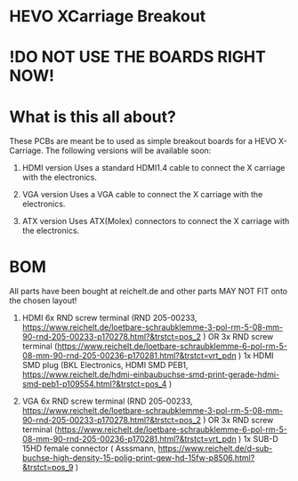 # HEVO XCarriage Breakout

!DO NOT USE THE BOARDS RIGHT NOW!
=== 

What is this all about?
=== 

These PCBs are meant be to used as simple breakout boards for a HEVO X-Carriage. 
The following versions will be available soon:

1) HDMI version
Uses a standard HDMI1.4 cable to connect the X carriage with the electronics.

2) VGA version
Uses a VGA cable to connect the X carriage with the electronics.

3) ATX version
Uses ATX(Molex) connectors to connect the X carriage with the electronics.

BOM
====
All parts have been bought at reichelt.de and other parts MAY NOT FIT onto the chosen layout!

1) HDMI 
6x RND screw terminal (RND 205-00233, https://www.reichelt.de/loetbare-schraubklemme-3-pol-rm-5-08-mm-90-rnd-205-00233-p170278.html?&trstct=pos_2 ) 
  OR 3x RND screw terminal (https://www.reichelt.de/loetbare-schraubklemme-6-pol-rm-5-08-mm-90-rnd-205-00236-p170281.html?&trstct=vrt_pdn )
1x HDMI SMD plug (BKL Electronics, HDMI SMD PEB1, https://www.reichelt.de/hdmi-einbaubuchse-smd-print-gerade-hdmi-smd-peb1-p109554.html?&trstct=pos_4 )

2) VGA 
6x RND screw terminal (RND 205-00233, https://www.reichelt.de/loetbare-schraubklemme-3-pol-rm-5-08-mm-90-rnd-205-00233-p170278.html?&trstct=pos_2 ) 
  OR 3x RND screw terminal (https://www.reichelt.de/loetbare-schraubklemme-6-pol-rm-5-08-mm-90-rnd-205-00236-p170281.html?&trstct=vrt_pdn )
1x SUB-D 15HD female connector ( Asssmann, https://www.reichelt.de/d-sub-buchse-high-density-15-polig-print-gew-hd-15fw-p8506.html?&trstct=pos_9 )
